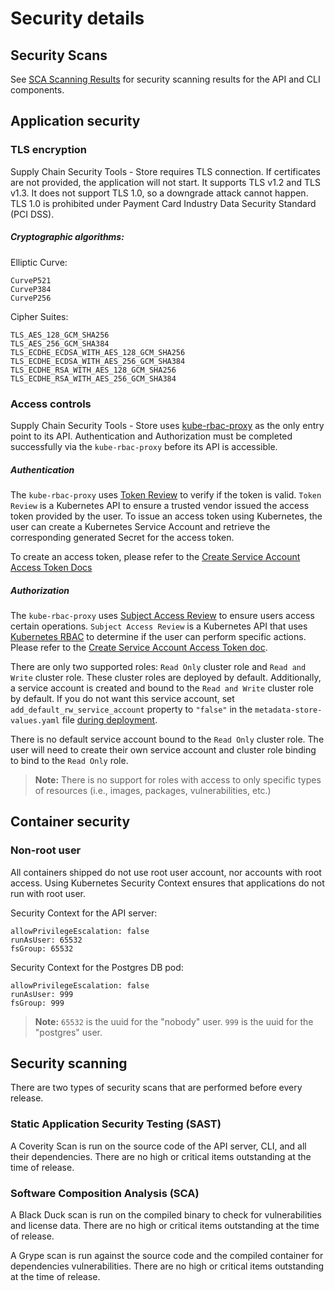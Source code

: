 # Security details

## <a id='sec-scan'></a>Security Scans

See [SCA Scanning Results](sca_scans/sca-scanning-results.md) for security scanning results for the API and CLI components.

## <a id='app-sec'></a>Application security

### <a id='tls-encrypt'></a>TLS encryption

Supply Chain Security Tools - Store requires TLS connection. If certificates are not provided, the application will not start. It supports TLS v1.2 and TLS v1.3. It does not support TLS 1.0, so a downgrade attack cannot happen. TLS 1.0 is prohibited under Payment Card Industry Data Security Standard (PCI DSS).

##### Cryptographic algorithms:

Elliptic Curve:
```
CurveP521
CurveP384
CurveP256
```

Cipher Suites:
```
TLS_AES_128_GCM_SHA256
TLS_AES_256_GCM_SHA384
TLS_ECDHE_ECDSA_WITH_AES_128_GCM_SHA256
TLS_ECDHE_ECDSA_WITH_AES_256_GCM_SHA384
TLS_ECDHE_RSA_WITH_AES_128_GCM_SHA256
TLS_ECDHE_RSA_WITH_AES_256_GCM_SHA384
```

### Access controls

Supply Chain Security Tools - Store uses [kube-rbac-proxy](https://github.com/brancz/kube-rbac-proxy) as the only entry point to its API. Authentication and Authorization must be completed successfully via the `kube-rbac-proxy` before its API is accessible.

##### Authentication

The `kube-rbac-proxy` uses [Token Review](https://kubernetes.io/docs/reference/access-authn-authz/authentication/) to verify if the token is valid. `Token Review` is a Kubernetes API to ensure a trusted vendor issued the access token provided by the user. To issue an access token using Kubernetes, the user can create a Kubernetes Service Account and retrieve the corresponding generated Secret for the access token.

To create an access token, please refer to the [Create Service Account Access Token Docs](create_service_account_access_token.md)

##### Authorization

The `kube-rbac-proxy` uses [Subject Access Review](https://kubernetes.io/docs/reference/access-authn-authz/authorization/) to ensure users access certain operations. `Subject Access Review` is a Kubernetes API that uses [Kubernetes RBAC](https://kubernetes.io/docs/reference/access-authn-authz/rbac/) to determine if the user can perform specific actions. Please refer to the [Create Service Account Access Token doc](create_service_account_access_token.md).

There are only two supported roles: `Read Only` cluster role and `Read and Write` cluster role. These cluster roles are deployed by default.
Additionally, a service account is created and bound to the `Read and Write` cluster role by default. If you do not want this service account, set `add_default_rw_service_account` property to `"false"` in the `metadata-store-values.yaml` file [during deployment](../install-components.md#install-scst-store).

There is no default service account bound to the `Read Only` cluster role. The user will need to create their own service account and cluster role binding to bind to the `Read Only` role.

>**Note:** There is no support for roles with access to only specific types of resources (i.e., images, packages, vulnerabilities, etc.)

## Container security

### Non-root user
All containers shipped do not use root user account, nor accounts with root access. Using Kubernetes Security Context ensures that applications do not run with root user.

Security Context for the API server:
```
allowPrivilegeEscalation: false
runAsUser: 65532
fsGroup: 65532
```

Security Context for the Postgres DB pod:
```
allowPrivilegeEscalation: false
runAsUser: 999
fsGroup: 999
```

>**Note:**  `65532` is the uuid for the "nobody" user. `999` is the uuid for the "postgres" user.

## Security scanning

There are two types of security scans that are performed before every release.

### Static Application Security Testing (SAST)

A Coverity Scan is run on the source code of the API server, CLI, and all their dependencies. There are no high or critical items outstanding at the time of release.

### Software Composition Analysis (SCA)

A Black Duck scan is run on the compiled binary to check for vulnerabilities and license data. There are no high or critical items outstanding at the time of release.

A Grype scan is run against the source code and the compiled container for dependencies vulnerabilities. There are no high or critical items outstanding at the time of release.
